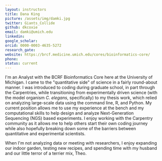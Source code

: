 ```yaml
---
layout: instructors
title: Dana King
picture: /assets/img/damki.jpg
twitter: Giants_Collide
github: dkcoxie
email: damki@umich.edu
linkedin:
google_scholar:
orcid: 0000-0003-4635-5272
research_gate:
website: https://brcf.medicine.umich.edu/cores/bioinformatics-core/
phone:
status: current
---
```


I'm an Analyst with the BCRF Bioinformatics Core here at the University of Michigan. I came to the "quantitative side" of science in a fairly round-about manner. I was introduced to coding during graduate school, in part through the Carpentries, while transitioning from experimentally driven science (with the model organism *C. elegans*, specifically) to my thesis work, which relied on analyzing large-scale data using the command line, R, and Python. My current position allows me to use my experience at the bench and my computational skills to help design and analyze Next-Generation Sequencing (NGS) based experiments. I enjoy working with the Carpentry community as it allows me to help others start their own coding journey while also hopefully breaking down some of the barriers between quantitative and experimental scientists.

When I'm not analyzing data or meeting with researchers, I enjoy expanding our indoor garden, testing new recipes, and spending time with my husband and our little terror of a terrier mix, Theo.
